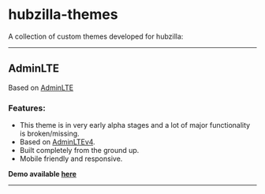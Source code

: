 # hubzilla-themes

A collection of custom themes developed for hubzilla:

---
## AdminLTE
Based on [AdminLTE](https://adminlte.io/) 

### Features:
- This theme is in very early alpha stages and a lot of major functionality is broken/missing. 
- Based on [AdminLTEv4](https://adminlte.io/).
- Built completely from the ground up. 
- Mobile friendly and responsive.

**Demo available [here](https://hub.utsukta.org/channel/adminlte)**

---
